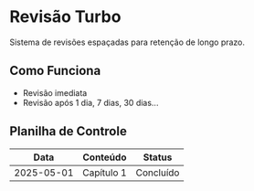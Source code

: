 # Revisão Turbo

Sistema de revisões espaçadas para retenção de longo prazo.

## Como Funciona
- Revisão imediata
- Revisão após 1 dia, 7 dias, 30 dias...

## Planilha de Controle
| Data       | Conteúdo        | Status    |
|------------|-----------------|-----------|
| 2025-05-01 | Capítulo 1      | Concluído |
